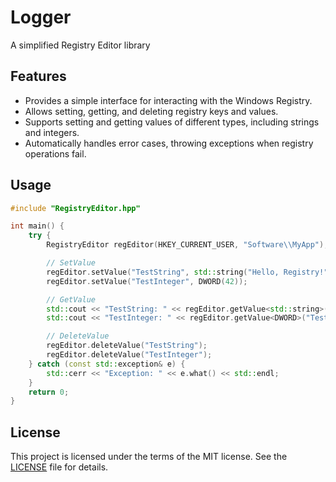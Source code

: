 # Logger

A simplified Registry Editor library

## Features

- Provides a simple interface for interacting with the Windows Registry.
- Allows setting, getting, and deleting registry keys and values.
- Supports setting and getting values of different types, including strings and integers.
- Automatically handles error cases, throwing exceptions when registry operations fail.

## Usage 
```cpp
#include "RegistryEditor.hpp"

int main() {
    try {
        RegistryEditor regEditor(HKEY_CURRENT_USER, "Software\\MyApp");

        // SetValue
        regEditor.setValue("TestString", std::string("Hello, Registry!"));
        regEditor.setValue("TestInteger", DWORD(42));

        // GetValue
        std::cout << "TestString: " << regEditor.getValue<std::string>("TestString") << std::endl;
        std::cout << "TestInteger: " << regEditor.getValue<DWORD>("TestInteger") << std::endl;

        // DeleteValue
        regEditor.deleteValue("TestString");
        regEditor.deleteValue("TestInteger");
    } catch (const std::exception& e) {
        std::cerr << "Exception: " << e.what() << std::endl;
    }
    return 0;
}
```

## License
This project is licensed under the terms of the MIT license. See the [LICENSE](https://raw.githubusercontent.com/furkankadirguzeloglu/RegistryEditor/main/LICENSE) file for details.
